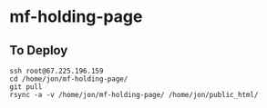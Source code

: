 # mf-holding-page

## To Deploy


```
ssh root@67.225.196.159
cd /home/jon/mf-holding-page/
git pull
rsync -a -v /home/jon/mf-holding-page/ /home/jon/public_html/
```
